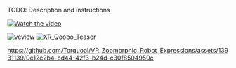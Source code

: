﻿TODO: Description and instructions


[![Watch the video](https://img.youtube.com/vi/<B5ucAt7Fp0I>/hqdefault.jpg)](https://www.youtube.com/embed/<B5ucAt7Fp0I>)

![veview](https://github.com/Torquoal/VR_Zoomorphic_Robot_Expressions/assets/13931139/3998f32d-d9e1-4ece-ade2-247ac8971067)
![XR_Qoobo_Teaser](https://github.com/Torquoal/VR_Zoomorphic_Robot_Expressions/assets/13931139/39d3a211-1612-4383-880a-ec2e4782b247)


https://github.com/Torquoal/VR_Zoomorphic_Robot_Expressions/assets/13931139/0e12c2b4-cd44-42f3-b24d-c30f8504950c

